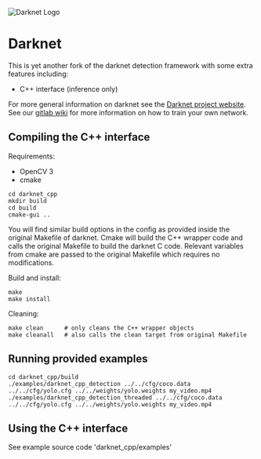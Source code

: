 ![Darknet Logo](http://pjreddie.com/media/files/darknet-black-small.png)

# Darknet

This is yet another fork of the darknet detection framework with some extra features including:

* C++ interface (inference only)

For more general information on darknet see the [Darknet project website](http://pjreddie.com/darknet).
See our [gitlab wiki](https://gitlab.com/EAVISE/darknet/wikis/home) for more information on how to train your own network.

## Compiling the C++ interface

Requirements:
* OpenCV 3
* cmake

```
cd darknet_cpp
mkdir build
cd build
cmake-gui ..
```

You will find similar build options in the config as provided inside the original Makefile of darknet.
Cmake will build the C++ wrapper code and calls the original Makefile to build the darknet C code.
Relevant variables from cmake are passed to the original Makefile which requires no modifications.

Build and install:

```
make
make install
```

Cleaning:

```
make clean      # only cleans the C++ wrapper objects
make cleanall   # also calls the clean target from original Makefile
```

## Running provided examples

```
cd darknet_cpp/build
./examples/darknet_cpp_detection ../../cfg/coco.data ../../cfg/yolo.cfg ../../weights/yolo.weights my_video.mp4
./examples/darknet_cpp_detection_threaded ../../cfg/coco.data ../../cfg/yolo.cfg ../../weights/yolo.weights my_video.mp4
```

## Using the C++ interface

See example source code 'darknet_cpp/examples'

